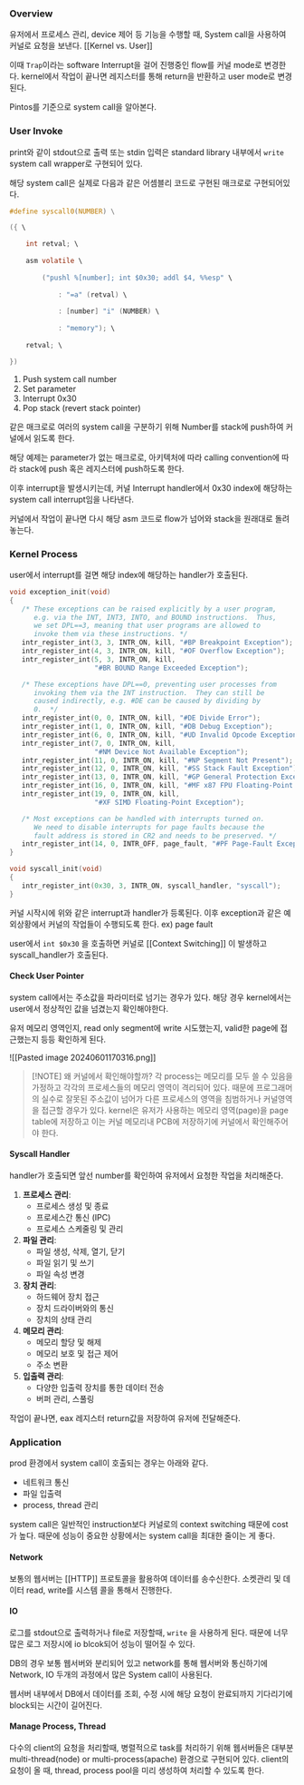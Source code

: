 ### Overview
유저에서 프로세스 관리, device 제어 등 기능을 수행할 때, System call을 사용하여 커널로 요청을 보낸다.
[[Kernel vs. User]]

이때 `Trap`이라는 software Interrupt을 걸어 진행중인 flow를 커널 mode로 변경한다.
kernel에서 작업이 끝나면 레지스터를 통해 return을 반환하고 user mode로 변경된다.

Pintos를 기준으로 system call을 알아본다.
### User Invoke
print와 같이 stdout으로 출력 또는 stdin 입력은 standard library 내부에서  `write` system call wrapper로 구현되어 있다.

해당 system call은 실제로 다음과 같은 어셈블리 코드로 구현된 매크로로 구현되어있다.

```C
#define syscall0(NUMBER) \

({ \

	int retval; \
	
	asm volatile \
	
		("pushl %[number]; int $0x30; addl $4, %%esp" \
		
			: "=a" (retval) \
			
			: [number] "i" (NUMBER) \
			
			: "memory"); \
	
	retval; \

})
```

1. Push system call number
2. Set parameter
3. Interrupt 0x30
4. Pop stack (revert stack pointer)

같은 매크로로 여러의 system call을 구분하기 위해 Number를 stack에 push하여 커널에서 읽도록 한다.

해당 예제는 parameter가 없는 매크로로, 아키텍처에 따라 calling convention에 따라 stack에 push 혹은 레지스터에 push하도록 한다. 

이후 interrupt을 발생시키는데, 커널 Interrupt handler에서 0x30 index에 해당하는 system call interrupt임을 나타낸다.

커널에서 작업이 끝나면 다시 해당 asm 코드로 flow가 넘어와 stack을 원래대로 돌려놓는다.

### Kernel Process
user에서 interrupt를 걸면 해당 index에 해당하는 handler가 호출된다.

```C
void exception_init(void)
{
   /* These exceptions can be raised explicitly by a user program,
      e.g. via the INT, INT3, INTO, and BOUND instructions.  Thus,
      we set DPL==3, meaning that user programs are allowed to
      invoke them via these instructions. */
   intr_register_int(3, 3, INTR_ON, kill, "#BP Breakpoint Exception");
   intr_register_int(4, 3, INTR_ON, kill, "#OF Overflow Exception");
   intr_register_int(5, 3, INTR_ON, kill,
                     "#BR BOUND Range Exceeded Exception");

   /* These exceptions have DPL==0, preventing user processes from
      invoking them via the INT instruction.  They can still be
      caused indirectly, e.g. #DE can be caused by dividing by
      0.  */
   intr_register_int(0, 0, INTR_ON, kill, "#DE Divide Error");
   intr_register_int(1, 0, INTR_ON, kill, "#DB Debug Exception");
   intr_register_int(6, 0, INTR_ON, kill, "#UD Invalid Opcode Exception");
   intr_register_int(7, 0, INTR_ON, kill,
                     "#NM Device Not Available Exception");
   intr_register_int(11, 0, INTR_ON, kill, "#NP Segment Not Present");
   intr_register_int(12, 0, INTR_ON, kill, "#SS Stack Fault Exception");
   intr_register_int(13, 0, INTR_ON, kill, "#GP General Protection Exception");
   intr_register_int(16, 0, INTR_ON, kill, "#MF x87 FPU Floating-Point Error");
   intr_register_int(19, 0, INTR_ON, kill,
                     "#XF SIMD Floating-Point Exception");

   /* Most exceptions can be handled with interrupts turned on.
      We need to disable interrupts for page faults because the
      fault address is stored in CR2 and needs to be preserved. */
   intr_register_int(14, 0, INTR_OFF, page_fault, "#PF Page-Fault Exception");
}

void syscall_init(void)
{
   intr_register_int(0x30, 3, INTR_ON, syscall_handler, "syscall");
}

```

커널 시작시에 위와 같은 interrupt과 handler가 등록된다. 이후 exception과 같은 예외상황에서 커널의 작업들이 수행되도록 한다. ex) page fault

user에서 `int $0x30` 을 호출하면 커널로 [[Context Switching]] 이 발생하고 syscall_handler가 호출된다.

#### Check User Pointer
system call에서는 주소값을 파라미터로 넘기는 경우가 있다. 해당 경우 kernel에서는 user에서 정상적인 값을 넘겼는지 확인해야한다.

유저 메모리 영역인지, read only segment에 write 시도했는지, valid한 page에 접근했는지 등등 확인하게 된다.

![[Pasted image 20240601170316.png]]

> [!NOTE] 왜  커널에서 확인해야할까?
> 각 process는 메모리를 모두 쓸 수 있음을 가정하고 각각의 프로세스들의 메모리 영역이 격리되어 있다. 때문에 프로그래머의 실수로 잘못된 주소값이 넘어가 다른 프로세스의 영역을 침범하거나 커널영역을 접근할 경우가 있다.
> kernel은 유저가 사용하는 메모리 영역(page)을 page table에 저장하고 이는 커널 메모리내 PCB에 저장하기에 커널에서 확인해주어야 한다.

#### Syscall Handler
handler가 호출되면 앞선 number를 확인하여 유저에서 요청한 작업을 처리해준다.

1. **프로세스 관리**:
    - 프로세스 생성 및 종료
    - 프로세스간 통신 (IPC)
    - 프로세스 스케줄링 및 관리
2. **파일 관리**:
    - 파일 생성, 삭제, 열기, 닫기
    - 파일 읽기 및 쓰기
    - 파일 속성 변경
3. **장치 관리**:
    - 하드웨어 장치 접근
    - 장치 드라이버와의 통신
    - 장치의 상태 관리
4. **메모리 관리**:
    - 메모리 할당 및 해제
    - 메모리 보호 및 접근 제어
    - 주소 변환
5. **입출력 관리**:
    - 다양한 입출력 장치를 통한 데이터 전송
    - 버퍼 관리, 스풀링


작업이 끝나면, eax 레지스터 return값을 저장하여 유저에 전달해준다.

### Application
prod 환경에서 system call이 호출되는 경우는 아래와 같다.

- 네트워크 통신
- 파일 입출력
- process, thread 관리

system call은 일반적인 instruction보다 커널로의 context switching 때문에 cost가 높다. 때문에 성능이 중요한 상황에서는 system call을 최대한 줄이는 게 좋다. 
#### Network 
보통의 웹서버는 [[HTTP]] 프로토콜을 활용하여 데이터를 송수신한다. 소켓관리 및 데이터 read, write를 시스템 콜을 통해서 진행한다.

#### IO
로그를 stdout으로 출력하거나 file로 저장할때, `write` 을 사용하게 된다. 때문에 너무 많은 로그 저장시에 io blcok되어 성능이 떨어질 수 있다.

DB의 경우 보통 웹서버와 분리되어 있고 network를 통해 웹서버와 통신하기에 Network, IO 두개의 과정에서 많은 System call이 사용된다.

웹서버 내부에서 DB에서 데이터를 조회, 수정 시에 해당 요청이 완료되까지 기다리기에 block되는 시간이 길어진다.
#### Manage Process, Thread
다수의 client의 요청을 처리할때, 병렬적으로 task를 처리하기 위해 웹서버들은 대부분 multi-thread(node) or multi-process(apache) 환경으로 구현되어 있다.
client의 요청이 올 때, thread, process pool을 미리 생성하여 처리할 수 있도록 한다. 
